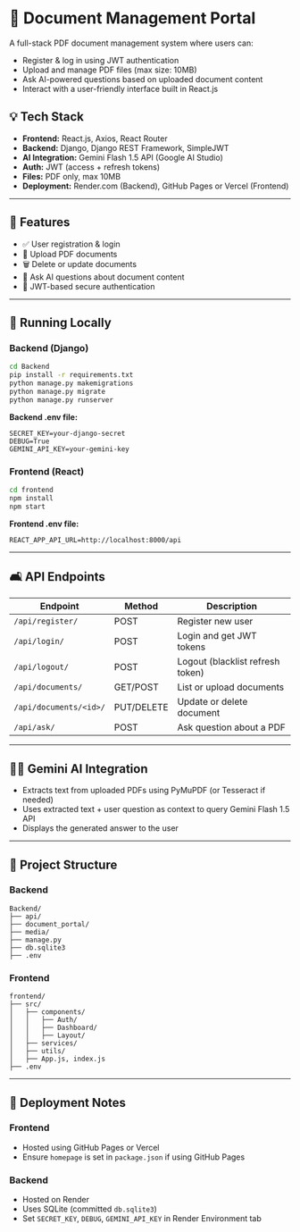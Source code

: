 # 📄 Document Management Portal

A full-stack PDF document management system where users can:

* Register & log in using JWT authentication
* Upload and manage PDF files (max size: 10MB)
* Ask AI-powered questions based on uploaded document content
* Interact with a user-friendly interface built in React.js



## 💡 Tech Stack

* **Frontend:** React.js, Axios, React Router
* **Backend:** Django, Django REST Framework, SimpleJWT
* **AI Integration:** Gemini Flash 1.5 API (Google AI Studio)
* **Auth:** JWT (access + refresh tokens)
* **Files:** PDF only, max 10MB
* **Deployment:** Render.com (Backend), GitHub Pages or Vercel (Frontend)

---

## 📁 Features

* ✅ User registration & login
* 📂 Upload PDF documents
* 🗑️ Delete or update documents
* 🧐 Ask AI questions about document content
* 🔐 JWT-based secure authentication

---

## 🔧 Running Locally

### Backend (Django)

```bash
cd Backend
pip install -r requirements.txt
python manage.py makemigrations
python manage.py migrate
python manage.py runserver
```

**Backend .env file:**

```env
SECRET_KEY=your-django-secret
DEBUG=True
GEMINI_API_KEY=your-gemini-key
```

### Frontend (React)

```bash
cd frontend
npm install
npm start
```

**Frontend .env file:**

```env
REACT_APP_API_URL=http://localhost:8000/api
```

---

## 🛋️ API Endpoints

| Endpoint               | Method     | Description                      |
| ---------------------- | ---------- | -------------------------------- |
| `/api/register/`       | POST       | Register new user                |
| `/api/login/`          | POST       | Login and get JWT tokens         |
| `/api/logout/`         | POST       | Logout (blacklist refresh token) |
| `/api/documents/`      | GET/POST   | List or upload documents         |
| `/api/documents/<id>/` | PUT/DELETE | Update or delete document        |
| `/api/ask/`            | POST       | Ask question about a PDF         |

---

## 🧑‍🔬 Gemini AI Integration

* Extracts text from uploaded PDFs using PyMuPDF (or Tesseract if needed)
* Uses extracted text + user question as context to query Gemini Flash 1.5 API
* Displays the generated answer to the user

---

## 📂 Project Structure

### Backend

```
Backend/
├── api/
├── document_portal/
├── media/
├── manage.py
├── db.sqlite3
├── .env
```

### Frontend

```
frontend/
├── src/
│   ├── components/
│   │   ├── Auth/
│   │   ├── Dashboard/
│   │   ├── Layout/
│   ├── services/
│   ├── utils/
│   ├── App.js, index.js
├── .env
```

---

## 📌 Deployment Notes

### Frontend

* Hosted using GitHub Pages or Vercel
* Ensure `homepage` is set in `package.json` if using GitHub Pages

### Backend

* Hosted on Render
* Uses SQLite (committed `db.sqlite3`)
* Set `SECRET_KEY`, `DEBUG`, `GEMINI_API_KEY` in Render Environment tab
